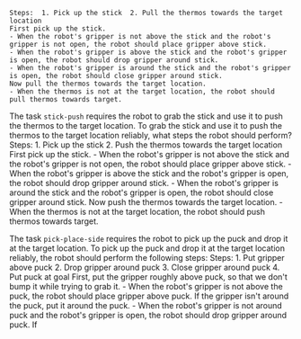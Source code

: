 
    Steps:  1. Pick up the stick  2. Pull the thermos towards the target location
    First pick up the stick.
    - When the robot's gripper is not above the stick and the robot's gripper is not open, the robot should place gripper above stick.
    - When the robot's gripper is above the stick and the robot's gripper is open, the robot should drop gripper around stick.
    - When the robot's gripper is around the stick and the robot's gripper is open, the robot should close gripper around stick.
    Now pull the thermos towards the target location.
    - When the thermos is not at the target location, the robot should pull thermos towards target.

The task `stick-push` requires the robot to grab the stick and use it to push the thermos to the target location.
To grab the stick and use it to push the thermos to the target location reliably, what steps the robot should perform?
    Steps:  1. Pick up the stick  2. Push the thermos towards the target location
    First pick up the stick.
    - When the robot's gripper is not above the stick and the robot's gripper is not open, the robot should place gripper above stick.
    - When the robot's gripper is above the stick and the robot's gripper is open, the robot should drop gripper around stick.
    - When the robot's gripper is around the stick and the robot's gripper is open, the robot should close gripper around stick.
    Now push the thermos towards the target location.
    - When the thermos is not at the target location, the robot should push thermos towards target.

The task `pick-place-side` requires the robot to pick up the puck and drop it at the target location.
To pick up the puck and drop it at the target location reliably, the robot should perform the following steps:
    Steps:  1. Put gripper above puck  2. Drop gripper around puck  3. Close gripper around puck  4. Put puck at goal
    First, put the gripper roughly above puck, so that we don't bump it while trying to grab it.
    - When the robot's gripper is not above the puck, the robot should place gripper above puck.
    If the gripper isn't around the puck, put it around the puck.
    - When the robot's gripper is not around puck and the robot's gripper is open, the robot should drop gripper around puck.
    If